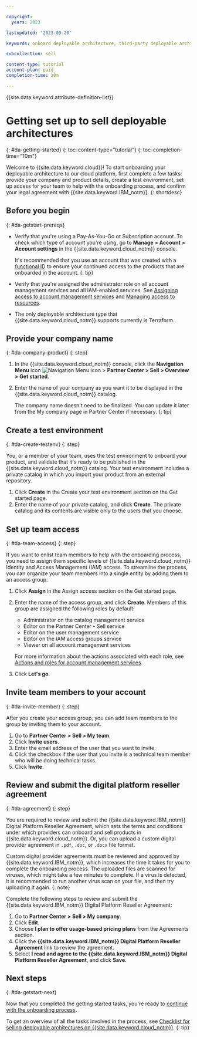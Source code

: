 ```yaml
---

copyright:
  years: 2023

lastupdated: "2023-09-20"

keywords: onboard deployable architecture, third-party deployable architecture, getting started, deployable architecture, partner, sellers, partner portal, partner center, partner center sell

subcollection: sell

content-type: tutorial
account-plan: paid
completion-time: 10m

---
```


{{site.data.keyword.attribute-definition-list}}


# Getting set up to sell deployable architectures
{: #da-getting-started}
{: toc-content-type="tutorial"}
{: toc-completion-time="10m"}

Welcome to {{site.data.keyword.cloud}}! To start onboarding your deployable architecture to our cloud platform, first complete a few tasks: provide your company and product details, create a test environment, set up access for your team to help with the onboarding process, and confirm your legal agreement with {{site.data.keyword.IBM_notm}}.
{: shortdesc}

## Before you begin
{: #da-getstart-prereqs}

* Verify that you're using a Pay-As-You-Go or Subscription account. To check which type of account you're using, go to **Manage > Account > Account settings** in the {{site.data.keyword.cloud_notm}} console.

   It's recommended that you use an account that was created with a [functional ID](/docs/account?topic=account-identity-overview#functionalid-bestpract) to ensure your continued access to the products that are onboarded in the account.
   {: tip}

* Verify that you're assigned the administrator role on all account management services and all IAM-enabled services. See [Assigning access to account management services](/docs/account?topic=account-account-services) and [Managing access to resources](/docs/account?topic=account-assign-access-resources).

* The only deployable architecture type that {{site.data.keyword.cloud_notm}} supports currently is Terraform.

## Provide your company name
{: #da-company-product}
{: step}

1. In the {{site.data.keyword.cloud_notm}} console, click the **Navigation Menu** icon ![Navigation Menu icon](../icons/icon_hamburger.svg "Menu") > **Partner Center > Sell > Overview > Get started**.
1. Enter the name of your company as you want it to be displayed in the {{site.data.keyword.cloud_notm}} catalog.

    The company name doesn't need to be finalized. You can update it later from the My company page in Partner Center if necessary.
    {: tip}

## Create a test environment
{: #da-create-testenv}
{: step}

You, or a member of your team, uses the test environment to onboard your product, and validate that it's ready to be published in the {{site.data.keyword.cloud_notm}} catalog. Your test environment includes a private catalog in which you import your product from an external repository.

1. Click **Create** in the Create your test environment section on the Get started page.
1. Enter the name of your private catalog, and click **Create**. The private catalog and its contents are visible only to the users that you choose.

## Set up team access
{: #da-team-access}
{: step}

If you want to enlist team members to help with the onboarding process, you need to assign them specific levels of {{site.data.keyword.cloud_notm}} Identity and Access Management (IAM) access. To streamline the process, you can organize your team members into a single entity by adding them to an access group.

1. Click **Assign** in the Assign access section on the Get started page.
1. Enter the name of the access group, and click **Create**. Members of this group are assigned the following roles by default:

    * Administrator on the catalog management service
    * Editor on the Partner Center - Sell service
    * Editor on the user management service
    * Editor on the IAM access groups service
    * Viewer on all account management services

    For more information about the actions associated with each role, see [Actions and roles for account management services](/docs/account?topic=account-account-services#account-management-actions-roles).

1. Click **Let's go**.   

## Invite team members to your account
{: #da-invite-member}
{: step}

After you create your access group, you can add team members to the group by inviting them to your account.

1. Go to **Partner Center > Sell > My team**.
1. Click **Invite users**.
1. Enter the email address of the user that you want to invite.
1. Click the checkbox if the user that you invite is a technical team member who will be doing technical tasks.
1. Click **Invite**.

## Review and submit the digital platform reseller agreement
{: #da-agreement}
{: step}

You are required to review and submit the {{site.data.keyword.IBM_notm}} Digital Platform Reseller Agreement, which sets the terms and conditions under which providers can onboard and sell products in {{site.data.keyword.cloud_notm}}. Or, you can upload a custom digital provider agreement in `.pdf`, `.doc`, or `.docx` file format.

Custom digital provider agreements must be reviewed and approved by {{site.data.keyword.IBM_notm}}, which increases the time it takes for you to complete the onboarding process. The uploaded files are scanned for viruses, which might take a few minutes to complete. If a virus is detected, it is recommended to run another virus scan on your file, and then try uploading it again.
{: note}

Complete the following steps to review and submit the {{site.data.keyword.IBM_notm}} Digital Platform Reseller Agreement:

1. Go to **Partner Center > Sell > My company**.
1. Click **Edit**.
1. Choose **I plan to offer usage-based pricing plans** from the Agreements section.
1. Click the **{{site.data.keyword.IBM_notm}} Digital Platform Reseller Agreement** link to review the agreement.
1. Select **I read and agree to the {{site.data.keyword.IBM_notm}} Digital Platform Reseller Agreement**, and click **Save**.

## Next steps
{: #da-getstart-next}

Now that you completed the getting started tasks, you're ready to [continue with the onboarding process](/docs/sell?topic=sell-create-da-product&interface=ui).

To get an overview of all the tasks involved in the process, see [Checklist for selling deployable architectures on {{site.data.keyword.cloud_notm}}](/docs/sell?topic=sell-checklist-da&interface=ui).
{: tip}


